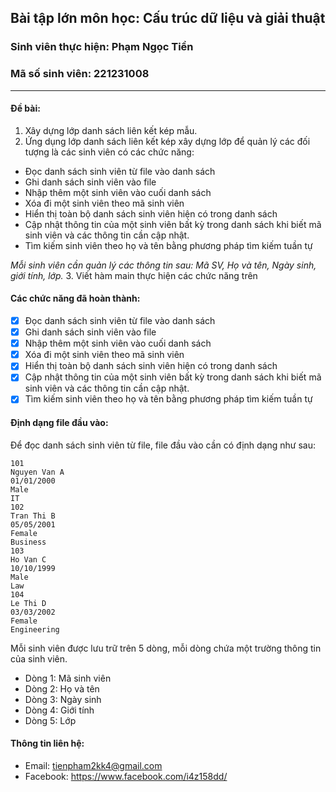 ## Bài tập lớn môn học: Cấu trúc dữ liệu và giải thuật
### Sinh viên thực hiện: Phạm Ngọc Tiền
### Mã số sinh viên: 221231008
***
#### Đề bài:
1. Xây dựng lớp danh sách liên kết kép mẫu. 
2. Ứng dụng lớp danh sách liên kết kép xây dựng lớp để quản lý các đối tượng là các sinh viên có các chức năng: 
- Đọc danh sách sinh viên từ file vào danh sách 
- Ghi danh sách sinh viên vào file 
- Nhập thêm một sinh viên vào cuối danh sách 
- Xóa đi một sinh viên theo mã sinh viên 
- Hiển thị toàn bộ danh sách sinh viên hiện có trong danh sách 
- Cập nhật thông tin của một sinh viên bất kỳ trong danh sách khi biết mã sinh viên và các thông tin cần cập nhật. 
- Tìm kiếm sinh viên theo họ và tên bằng phương pháp tìm kiếm tuần tự 

*Mỗi sinh viên cần quản lý các thông tin sau: Mã SV, Họ và tên, Ngày sinh, giới tính, lớp.*
3. Viết hàm main thực hiện các chức năng trên 

#### Các chức năng đã hoàn thành:
- [x] Đọc danh sách sinh viên từ file vào danh sách
- [x] Ghi danh sách sinh viên vào file
- [x] Nhập thêm một sinh viên vào cuối danh sách
- [x] Xóa đi một sinh viên theo mã sinh viên
- [x] Hiển thị toàn bộ danh sách sinh viên hiện có trong danh sách
- [x] Cập nhật thông tin của một sinh viên bất kỳ trong danh sách khi biết mã sinh viên và các thông tin cần cập nhật.
- [x] Tìm kiếm sinh viên theo họ và tên bằng phương pháp tìm kiếm tuần tự

#### Định dạng file đầu vào:
Để đọc danh sách sinh viên từ file, file đầu vào cần có định dạng như sau:

```
101
Nguyen Van A
01/01/2000
Male
IT
102
Tran Thi B
05/05/2001
Female
Business
103
Ho Van C
10/10/1999
Male
Law
104
Le Thi D
03/03/2002
Female
Engineering
```

Mỗi sinh viên được lưu trữ trên 5 dòng, mỗi dòng chứa một  trường thông tin của sinh viên. 
- Dòng 1: Mã sinh viên
- Dòng 2: Họ và tên
- Dòng 3: Ngày sinh
- Dòng 4: Giới tính
- Dòng 5: Lớp

#### Thông tin liên hệ:
- Email: tienpham2kk4@gmail.com
- Facebook: https://www.facebook.com/i4z158dd/